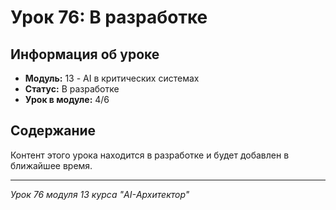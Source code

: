 # Урок 76: В разработке

## Информация об уроке
- **Модуль:** 13 - AI в критических системах
- **Статус:** В разработке
- **Урок в модуле:** 4/6

## Содержание
Контент этого урока находится в разработке и будет добавлен в ближайшее время.

---
*Урок 76 модуля 13 курса "AI-Архитектор"*

